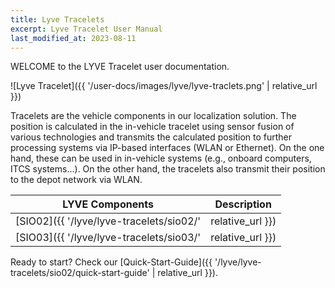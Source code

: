 ```yaml
---
title: Lyve Tracelets
excerpt: Lyve Tracelet User Manual
last_modified_at: 2023-08-11
---
```


WELCOME to the LYVE Tracelet user documentation.

![Lyve Tracelet]({{ '/user-docs/images/lyve/lyve-traclets.png' | relative_url }})


Tracelets are the vehicle components in our localization solution.
The position is calculated in the in-vehicle tracelet using sensor fusion of various technologies and transmits the calculated position to further processing systems via IP-based interfaces (WLAN or Ethernet). On the one hand, these can be used in in-vehicle systems (e.g., onboard computers, ITCS systems...). On the other hand, the tracelets also transmit their position to the depot network via WLAN.



| LYVE Components                         | Description      |
| --------------------------------------- | ---------------- |
| [SIO02]({{ '/lyve/lyve-tracelets/sio02/'     | relative_url }}) | Tracelet with WLAN interface                            |
| [SIO03]({{ '/lyve/lyve-tracelets/sio03/'     | relative_url }}) | Tracelet with Ethernet interface (comming soon)         |


Ready to start? Check our [Quick-Start-Guide]({{ '/lyve/lyve-tracelets/sio02/quick-start-guide' | relative_url }}).
